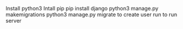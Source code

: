 Install python3
Intall pip
pip install django
python3 manage.py makemigrations
python3 manage.py migrate
to create user run <python3 manage.py createsuperuser>
to run server <python3 mangage.py runserver>

